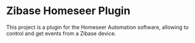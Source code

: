 # Zibase Homeseer Plugin
This project is a plugin for the Homeseer Automation software, allowing to control and get events from a Zibase device.
